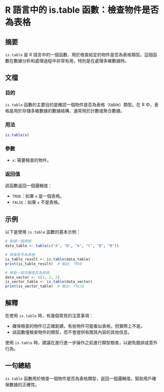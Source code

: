 <!--
Meta Description: # R 語言中的 is.table 函數：檢查物件是否為表格 ## 摘要 `is.table` 是 R 語言中的一個函數，用於檢查給定的物件是否為表格類型。這個函數在數據分析和處理過程中非常有用，特別是在處理多維數據時。 ## 文檔 ### 目的 `is.table` 函數的主要目的是確認一個物件是...
Meta Keywords: table, true, false, data_table, is_table_result
-->

# R 語言中的 is.table 函數：檢查物件是否為表格

## 摘要
`is.table` 是 R 語言中的一個函數，用於檢查給定的物件是否為表格類型。這個函數在數據分析和處理過程中非常有用，特別是在處理多維數據時。

## 文檔
### 目的
`is.table` 函數的主要目的是確認一個物件是否為表格（table）類型。在 R 中，表格是用於存儲多維數據的數據結構，通常用於計數或聚合數據。

### 用法
```R
is.table(x)
```

### 參數
- `x`: 需要檢查的物件。

### 返回值
該函數返回一個邏輯值：
- `TRUE`：如果 `x` 是一個表格。
- `FALSE`：如果 `x` 不是表格。

## 示例
以下是使用 `is.table` 函數的基本示例：

```R
# 創建一個表格
data_table <- table(c("A", "B", "A", "C", "B", "B"))

# 檢查是否為表格
is_table_result <- is.table(data_table)
print(is_table_result)  # 輸出: TRUE

# 檢查一個向量是否為表格
data_vector <- c(1, 2, 3)
is_vector_table <- is.table(data_vector)
print(is_vector_table)  # 輸出: FALSE
```

## 解釋
在使用 `is.table` 時，有幾個常見的注意事項：
- 確保檢查的物件已正確創建。有些物件可能看似表格，但實際上不是。
- 該函數僅檢查物件的類型，而不會提供有關其內容的其他信息。

使用 `is.table` 時，建議在進行進一步操作之前進行類型檢查，以避免錯誤或意外行為。

## 一句總結
`is.table` 函數用於檢查一個物件是否為表格類型，返回一個邏輯值，幫助用戶確保數據的正確性。